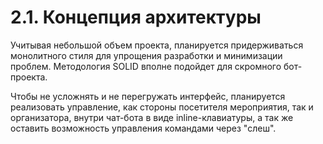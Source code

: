 # 2.1. Концепция архитектуры

Учитывая небольшой объем проекта, планируется придерживаться монолитного стиля для упрощения разработки и минимизации проблем.
Методология SOLID вполне подойдет для скромного бот-проекта.

Чтобы не усложнять и не перегружать интерфейс, планируется реализовать управление, как стороны посетителя мероприятия, так и организатора, внутри чат-бота в виде inline-клавиатуры, а так же оставить возможность управления командами через "слеш".
